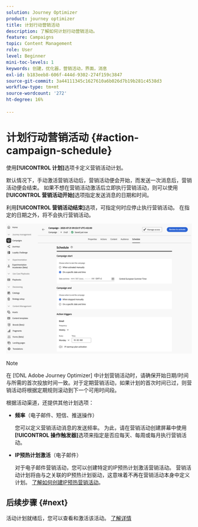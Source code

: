 ```yaml
---
solution: Journey Optimizer
product: journey optimizer
title: 计划行动营销活动
description: 了解如何计划行动营销活动。
feature: Campaigns
topic: Content Management
role: User
level: Beginner
mini-toc-levels: 1
keywords: 创建，优化器，营销活动，界面，消息
exl-id: b183eeb8-606f-444d-9302-274f159c3847
source-git-commit: 3a44111345c1627610a6b026d7b19b281c4538d3
workflow-type: tm+mt
source-wordcount: '272'
ht-degree: 16%

---
```


# 计划行动营销活动 {#action-campaign-schedule}

使用&#x200B;**[!UICONTROL 计划]**&#x200B;选项卡定义营销活动计划。

默认情况下，手动激活营销活动后，营销活动便会开始，而发送一次消息后，营销活动便会结束。 如果不想在营销活动激活后立即执行营销活动，则可以使用&#x200B;**[!UICONTROL 营销活动开始]**&#x200B;选项指定发送消息的日期和时间。

利用&#x200B;**[!UICONTROL 营销活动结束]**&#x200B;选项，可指定何时应停止执行营销活动。 在指定的日期之外，将不会执行营销活动。

![](assets/create-campaign-schedule.png)

>[!NOTE]
>
>在 [!DNL Adobe Journey Optimizer] 中计划营销活动时，请确保开始日期/时间与所需的首次投放时间一致。对于定期营销活动，如果计划的首次时间已过，则营销活动将根据定期规则滚动到下一个可用时间段。

根据活动渠道，还提供其他计划选项：

* **频率**（电子邮件、短信、推送操作）

  您可以定义营销活动消息的发送频率。 为此，请在营销活动创建屏幕中使用&#x200B;**[!UICONTROL 操作触发器]**&#x200B;选项来指定是否应每天、每周或每月执行营销活动。

* **IP预热计划激活**（电子邮件）

  对于电子邮件营销活动，您可以创建特定的IP预热计划激活营销活动。 营销活动计划将由与之关联的IP预热计划驱动，这意味着不再在营销活动本身中定义计划。 [了解如何创建IP预热营销活动](../configuration/ip-warmup-campaign.md)。

## 后续步骤 {#next}

活动计划就绪后，您可以查看和激活该活动。 [了解详情](review-activate-campaign.md)
